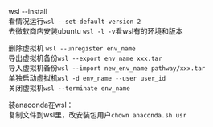 wsl --install  
看情况运行`wsl --set-default-version 2`  
去微软商店安装ubuntu
`wsl -l -v`看wsl有的环境和版本

删除虚拟机 `wsl --unregister env_name`  
导出虚拟机备份`wsl --export env_name xxx.tar`  
导入虚拟机备份`wsl --import new_env_name pathway/xxx.tar`  
单独启动虚拟机`wsl -d env_name --user user_id`  
关闭虚拟机`wsl --terminate env_name`  

装anaconda在wsl：  
复制文件到wsl里，改安装包用户`chown anaconda.sh usr`  
